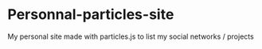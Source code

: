 # Personnal-particles-site
My personal site made with particles.js to list my social networks / projects
